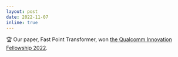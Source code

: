 ```yaml
---
layout: post
date: 2022-11-07
inline: true
---
```


:trophy: Our paper, Fast Point Transformer, won [the Qualcomm Innovation Fellowship 2022](https://www.qualcomm.com/research/university-relations/innovation-fellowship/2022-south-korea).
